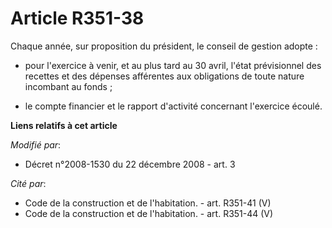 # Article R351-38

Chaque année, sur proposition du président, le conseil de gestion adopte :

- pour l'exercice à venir, et au plus tard au 30 avril, l'état prévisionnel des recettes et des dépenses afférentes aux
obligations de toute nature incombant au fonds ;

- le compte financier et le rapport d'activité concernant l'exercice écoulé.

**Liens relatifs à cet article**

_Modifié par_:

  - Décret n°2008-1530 du 22 décembre 2008 - art. 3

_Cité par_:

  - Code de la construction et de l'habitation. - art. R351-41 (V)
  - Code de la construction et de l'habitation. - art. R351-44 (V)
